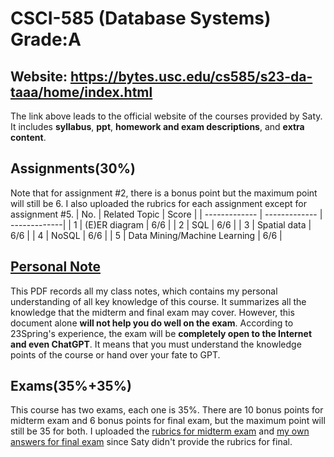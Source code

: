 # CSCI-585 (Database Systems) Grade:A

## Website: https://bytes.usc.edu/cs585/s23-da-taaa/home/index.html
The link above leads to the official website of the courses provided by Saty. It includes **syllabus**, **ppt**, **homework and exam descriptions**, and **extra content**.

## Assignments(30%)
Note that for assignment #2, there is a bonus point but the maximum point will still be 6. I also uploaded the rubrics for each assignment except for assignment #5. 
| No. | Related Topic | Score |
| ------------- | ------------- | -------------|
| 1  | (E)ER diagram  | 6/6 |
| 2  | SQL  | 6/6 |
| 3  | Spatial data  | 6/6 |
| 4  | NoSQL | 6/6 |
| 5  | Data Mining/Machine Learning  | 6/6 |

## [Personal Note](https://github.com/AsunaSS/CSCI-585/releases/download/Note/CSCI585_Note.pdf)
This PDF records all my class notes, which contains my personal understanding of all key knowledge of this course. It summarizes all the knowledge that the midterm and final exam may cover. However, this document alone **will not help you do well on the exam**. According to 23Spring's experience, the exam will be **completely open to the Internet and even ChatGPT**. It means that you must understand the knowledge points of the course or hand over your fate to GPT.

## Exams(35%+35%)
This course has two exams, each one is 35%. There are 10 bonus points for midterm exam and 6 bonus points for final exam, but the maximum point will still be 35 for both. I uploaded the [rubrics for midterm exam](CSCI-585_S_2023_Midterm_Exam_Rubric.pdf) and [my own answers for final exam](Final.pdf) since Saty didn't provide the rubrics for final.
